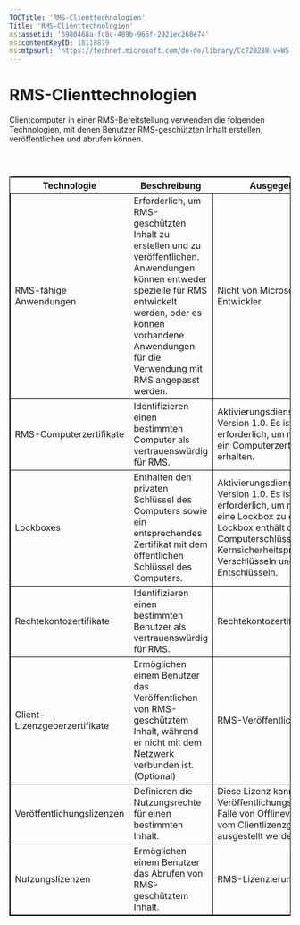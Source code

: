 ```yaml
---
TOCTitle: 'RMS-Clienttechnologien'
Title: 'RMS-Clienttechnologien'
ms:assetid: '6980468a-fc8c-489b-966f-2921ec268e74'
ms:contentKeyID: 18118879
ms:mtpsurl: 'https://technet.microsoft.com/de-de/library/Cc720288(v=WS.10)'
---
```


RMS-Clienttechnologien
======================

Clientcomputer in einer RMS-Bereitstellung verwenden die folgenden Technologien, mit denen Benutzer RMS-geschützten Inhalt erstellen, veröffentlichen und abrufen können.

###  

 
<table style="border:1px solid black;">
<colgroup>
<col width="25%" />
<col width="25%" />
<col width="25%" />
<col width="25%" />
</colgroup>
<thead>
<tr class="header">
<th>Technologie</th>
<th>Beschreibung</th>
<th>Ausgegeben von</th>
<th>Weitere Informationen</th>
</tr>
</thead>
<tbody>
<tr class="odd">
<td style="border:1px solid black;">RMS-fähige Anwendungen</td>
<td style="border:1px solid black;">Erforderlich, um RMS-geschützten Inhalt zu erstellen und zu veröffentlichen. Anwendungen können entweder spezielle für RMS entwickelt werden, oder es können vorhandene Anwendungen für die Verwendung mit RMS angepasst werden.</td>
<td style="border:1px solid black;">Nicht von Microsoft stammende Entwickler.</td>
<td style="border:1px solid black;">RMS-fähige Anwendungen</td>
</tr>
<tr class="even">
<td style="border:1px solid black;">RMS-Computerzertifikate</td>
<td style="border:1px solid black;">Identifizieren einen bestimmten Computer als vertrauenswürdig für RMS.</td>
<td style="border:1px solid black;">Aktivierungsdienst für RMS Version 1.0. Es ist kein Dienst erforderlich, um mit RMS SP1 ein Computerzertifikat zu erhalten.</td>
<td style="border:1px solid black;">RMS-Computerzertifikate</td>
</tr>
<tr class="odd">
<td style="border:1px solid black;">Lockboxes</td>
<td style="border:1px solid black;">Enthalten den privaten Schlüssel des Computers sowie ein entsprechendes Zertifikat mit dem öffentlichen Schlüssel des Computers.</td>
<td style="border:1px solid black;">Aktivierungsdienst für RMS Version 1.0. Es ist kein Dienst erforderlich, um mit RMS SP1 eine Lockbox zu erhalten. Die Lockbox enthält den privaten Computerschlüssel. Dies ist der Kernsicherheitsprinzipal für das Verschlüsseln und Entschlüsseln.</td>
<td style="border:1px solid black;">Lockboxes</td>
</tr>
<tr class="even">
<td style="border:1px solid black;">Rechtekontozertifikate</td>
<td style="border:1px solid black;">Identifizieren einen bestimmten Benutzer als vertrauenswürdig für RMS.</td>
<td style="border:1px solid black;">Rechtekontozertifizierungsdienst</td>
<td style="border:1px solid black;">Rechtekontozertifikate</td>
</tr>
<tr class="odd">
<td style="border:1px solid black;">Client-Lizenzgeberzertifikate</td>
<td style="border:1px solid black;">Ermöglichen einem Benutzer das Veröffentlichen von RMS-geschütztem Inhalt, während er nicht mit dem Netzwerk verbunden ist.
(Optional)</td>
<td style="border:1px solid black;">RMS-Veröffentlichungsdienst.</td>
<td style="border:1px solid black;">Client-Lizenzgeberzertifikate</td>
</tr>
<tr class="even">
<td style="border:1px solid black;">Veröffentlichungslizenzen</td>
<td style="border:1px solid black;">Definieren die Nutzungsrechte für einen bestimmten Inhalt.</td>
<td style="border:1px solid black;">Diese Lizenz kann vom RMS-Veröffentlichungsdienst bzw. im Falle von Offlineveröffentlichung vom Clientlizenzgeber ausgestellt werden.</td>
<td style="border:1px solid black;">Veröffentlichungslizenzen</td>
</tr>
<tr class="odd">
<td style="border:1px solid black;">Nutzungslizenzen</td>
<td style="border:1px solid black;">Ermöglichen einem Benutzer das Abrufen von RMS-geschütztem Inhalt.</td>
<td style="border:1px solid black;">RMS-Lizenzierungsdienst.</td>
<td style="border:1px solid black;">Nutzungslizenzen</td>
</tr>
</tbody>
</table>
